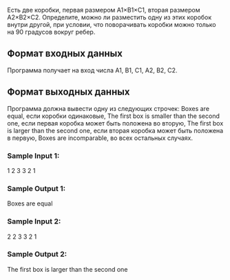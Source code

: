 Есть две коробки, первая размером A1×B1×C1, вторая размером A2×B2×C2. Определите, можно ли разместить одну из этих коробок внутри другой, при условии, что поворачивать коробки можно только на 90 градусов вокруг ребер.

## Формат входных данных
Программа получает на вход числа A1, B1, C1, A2, B2, C2.
## Формат выходных данных
Программа должна вывести одну из следующих строчек:
Boxes are equal, если коробки одинаковые,
The first box is smaller than the second one, если первая коробка может быть положена во вторую,
The first box is larger than the second one, если вторая коробка может быть положена в первую,
Boxes are incomparable, во всех остальных случаях.
### Sample Input 1:

1
2
3
3
2
1
### Sample Output 1:

Boxes are equal
### Sample Input 2:

2
2
3
3
2
1
### Sample Output 2:

The first box is larger than the second one
